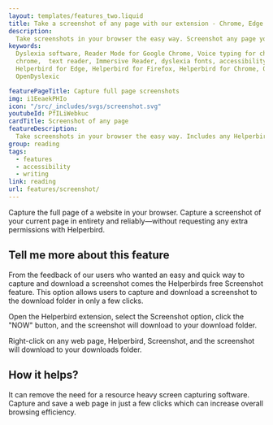 ```yaml
---
layout: templates/features_two.liquid
title: Take a screenshot of any page with our extension - Chrome, Edge & Safari
description:
  Take screenshots in your browser the easy way. Screenshot any page your viewing. All in one click.
keywords:
  Dyslexia software, Reader Mode for Google Chrome, Voice typing for chrome, Text to speech for
  chrome,  text reader, Immersive Reader, dyslexia fonts, accessibility software, dyslexia software,
  Helperbird for Edge, Helperbird for Firefox, Helperbird for Chrome, Opendyslexic for Chrome,
  OpenDyslexic

featurePageTitle: Capture full page screenshots 
img: i1EeaekPHIo
icon: "/src/_includes/svgs/screenshot.svg"
youtubeId: PfILiWebkuc
cardTitle: Screenshot of any page
featureDescription:
  Take screenshots in your browser the easy way. Includes any Helperbird settings aswell.
group: reading
tags: 
  - features
  - accessibility
  - writing
link: reading
url: features/screenshot/
---
```


Capture the full page of a website in your browser. Capture a screenshot of your current page in entirety and reliably—without requesting any extra permissions with Helperbird.

## Tell me more about this feature

  
From the feedback of our users who wanted an easy and quick way to capture and download a screenshot
comes the Helperbirds free Screenshot feature. This option allows users to capture and download a
screenshot to the download folder in only a few clicks.

Open the Helperbird extension, select the Screenshot option, click the "NOW" button, and the
screenshot will download to your download folder.

Right-click on any web page, Helperbird, Screenshot, and the screenshot will download to your
downloads folder.


##  How it helps?

It can remove the need for a resource heavy screen capturing software.
Capture and save a web page in just a few clicks which can increase overall browsing efficiency.